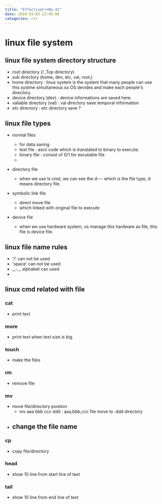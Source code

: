 ```yaml
---
title: "EffectiveC++No.41"
date: 2019-03-03 23:45:00
categories: c++
---
```

# linux file system

## linux file system directory structure
- root directory (/ ,Top directory)
- sub directory (home, dev, etc, val, root,)
- home directory : linux system is the system that many people can use this systme simultaneous so OS devides and make each people's directory.
- device directory (dev) : device informations are saved here.
- valiable directory (val) : val directory save temporal information
- etc directory : etc directory save ?

## linux file types
- normal files
    - for data saving
    - text file : ascii code which is translated to binary to execute.
    - binary file : consist of 0/1 for excutable file 
    - 

- directory file
    - when we use ls cmd, we can see the d--- which is the file type, d means directory file.

- symbolic link file
    - direct move file 
    - which linked with original file to execute

- device file
    - when we use hardware system, os manage this hardware as file, this file is device file.

## linux file name rules
- '/' can not be used
- 'space' can not be used
- _,-,., alphabet can used
- 

## linux cmd related with file

### cat 
- print text 

### more
- print text when text size is big.

### touch
- make the files 

### rm
- remove file

### mv
- move file/directory poistion
    - mv aaa bbb ccc ddd : aaa,bbb,ccc file move to .ddd directory
- change the file name
    - 
### cp 
- copy file/directory

### head
- show 10 line from start line of text

### tail
- show 10 line from end line of text


